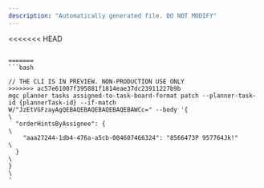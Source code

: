 ```yaml
---
description: "Automatically generated file. DO NOT MODIFY"
---
```


<<<<<<< HEAD
```cli

=======
```bash

// THE CLI IS IN PREVIEW. NON-PRODUCTION USE ONLY
>>>>>>> ac57e61007f395881f1814eae37dc23911227b9b
mgc planner tasks assigned-to-task-board-format patch --planner-task-id {plannerTask-id} --if-match W/"JzEtVGFzayAgQEBAQEBAQEBAQEBAQEBAWCc=" --body '{\
  "orderHintsByAssignee": {\
    "aaa27244-1db4-476a-a5cb-004607466324": "8566473P 957764Jk!"\
  }\
}\
'

```